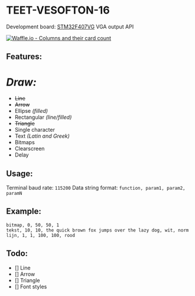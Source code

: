 # TEET-VESOFTON-16
Development board: [STM32F407VG](http://www.st.com/en/microcontrollers/stm32f407vg.html)
VGA output API

[![Waffle.io - Columns and their card count](https://badge.waffle.io/FPSUsername/TEET-VESOFTON-16.svg?columns=all)](https://waffle.io/FPSUsername/TEET-VESOFTON-16)

## **Features:**
# *Draw:*
  - ~~Line~~
  - ~~Arrow~~
  - Ellipse _(filled)_
  - Rectangular _(line/filled)_
  - ~~Triangle~~
  - Single character
  - Text _(Latin and Greek)_
  - Bitmaps
- Clearscreen
- Delay

## **Usage:**
Terminal baud rate: `115200`
Data string format: `function, param1, param2, paramN`

## **Example:**
```
bitmap, 0, 50, 50, 1
tekst, 10, 10, the quick brown fox jumps over the lazy dog, wit, norm
lijn, 1, 1, 100, 100, rood
```

## **Todo:**
- [] Line
- [] Arrow
- [] Triangle
- [] Font styles
